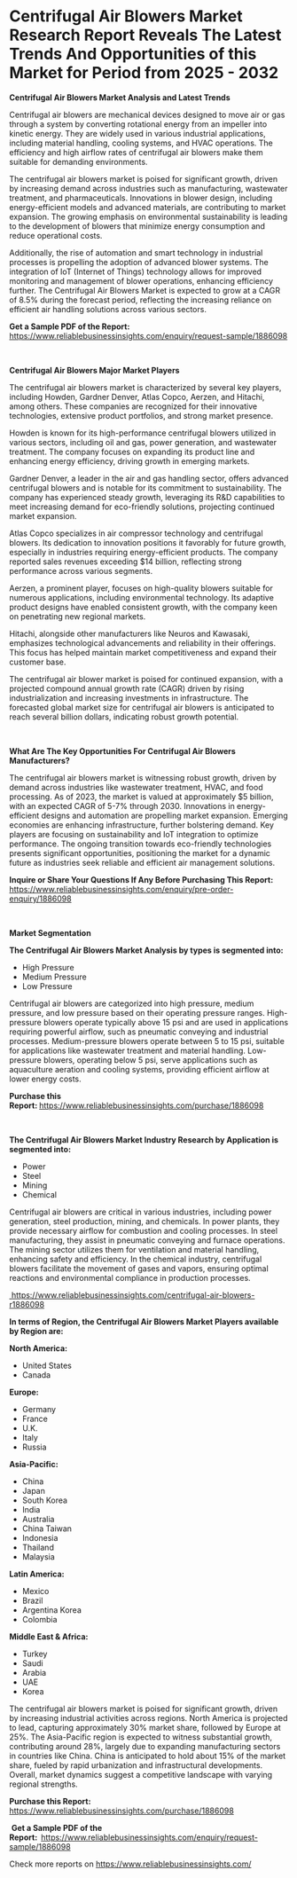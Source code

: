 <p><h1>Centrifugal Air Blowers Market Research Report Reveals The Latest Trends And Opportunities of this Market for Period from 2025 - 2032</h1></p><p><strong>Centrifugal Air Blowers Market Analysis and Latest Trends</strong></p>
<p><p>Centrifugal air blowers are mechanical devices designed to move air or gas through a system by converting rotational energy from an impeller into kinetic energy. They are widely used in various industrial applications, including material handling, cooling systems, and HVAC operations. The efficiency and high airflow rates of centrifugal air blowers make them suitable for demanding environments.</p><p>The centrifugal air blowers market is poised for significant growth, driven by increasing demand across industries such as manufacturing, wastewater treatment, and pharmaceuticals. Innovations in blower design, including energy-efficient models and advanced materials, are contributing to market expansion. The growing emphasis on environmental sustainability is leading to the development of blowers that minimize energy consumption and reduce operational costs.</p><p>Additionally, the rise of automation and smart technology in industrial processes is propelling the adoption of advanced blower systems. The integration of IoT (Internet of Things) technology allows for improved monitoring and management of blower operations, enhancing efficiency further. The Centrifugal Air Blowers Market is expected to grow at a CAGR of 8.5% during the forecast period, reflecting the increasing reliance on efficient air handling solutions across various sectors.</p></p>
<p><strong>Get a Sample PDF of the Report:&nbsp;</strong> <a href="https://www.reliablebusinessinsights.com/enquiry/request-sample/1886098?utm_campaign=2924&utm_medium=2&utm_source=Github&utm_content=ia&utm_term=11042025&utm_id=centrifugal-air-blowers">https://www.reliablebusinessinsights.com/enquiry/request-sample/1886098</a></p>
<p>&nbsp;</p>
<p><strong>Centrifugal Air Blowers Major Market Players</strong></p>
<p><p>The centrifugal air blowers market is characterized by several key players, including Howden, Gardner Denver, Atlas Copco, Aerzen, and Hitachi, among others. These companies are recognized for their innovative technologies, extensive product portfolios, and strong market presence.</p><p>Howden is known for its high-performance centrifugal blowers utilized in various sectors, including oil and gas, power generation, and wastewater treatment. The company focuses on expanding its product line and enhancing energy efficiency, driving growth in emerging markets.</p><p>Gardner Denver, a leader in the air and gas handling sector, offers advanced centrifugal blowers and is notable for its commitment to sustainability. The company has experienced steady growth, leveraging its R&D capabilities to meet increasing demand for eco-friendly solutions, projecting continued market expansion.</p><p>Atlas Copco specializes in air compressor technology and centrifugal blowers. Its dedication to innovation positions it favorably for future growth, especially in industries requiring energy-efficient products. The company reported sales revenues exceeding $14 billion, reflecting strong performance across various segments.</p><p>Aerzen, a prominent player, focuses on high-quality blowers suitable for numerous applications, including environmental technology. Its adaptive product designs have enabled consistent growth, with the company keen on penetrating new regional markets.</p><p>Hitachi, alongside other manufacturers like Neuros and Kawasaki, emphasizes technological advancements and reliability in their offerings. This focus has helped maintain market competitiveness and expand their customer base.</p><p>The centrifugal air blower market is poised for continued expansion, with a projected compound annual growth rate (CAGR) driven by rising industrialization and increasing investments in infrastructure. The forecasted global market size for centrifugal air blowers is anticipated to reach several billion dollars, indicating robust growth potential.</p></p>
<p>&nbsp;</p>
<p><strong>What Are The Key Opportunities For Centrifugal Air Blowers Manufacturers?</strong></p>
<p><p>The centrifugal air blowers market is witnessing robust growth, driven by demand across industries like wastewater treatment, HVAC, and food processing. As of 2023, the market is valued at approximately $5 billion, with an expected CAGR of 5-7% through 2030. Innovations in energy-efficient designs and automation are propelling market expansion. Emerging economies are enhancing infrastructure, further bolstering demand. Key players are focusing on sustainability and IoT integration to optimize performance. The ongoing transition towards eco-friendly technologies presents significant opportunities, positioning the market for a dynamic future as industries seek reliable and efficient air management solutions.</p></p>
<p><strong>Inquire or Share Your Questions If Any Before Purchasing This Report:</strong> <a href="https://www.reliablebusinessinsights.com/enquiry/pre-order-enquiry/1886098?utm_campaign=2924&utm_medium=2&utm_source=Github&utm_content=ia&utm_term=11042025&utm_id=centrifugal-air-blowers">https://www.reliablebusinessinsights.com/enquiry/pre-order-enquiry/1886098</a></p>
<p>&nbsp;</p>
<p><strong>Market Segmentation</strong></p>
<p><strong>The Centrifugal Air Blowers Market Analysis by types is segmented into:</strong></p>
<p><ul><li>High Pressure</li><li>Medium Pressure</li><li>Low Pressure</li></ul></p>
<p><p>Centrifugal air blowers are categorized into high pressure, medium pressure, and low pressure based on their operating pressure ranges. High-pressure blowers operate typically above 15 psi and are used in applications requiring powerful airflow, such as pneumatic conveying and industrial processes. Medium-pressure blowers operate between 5 to 15 psi, suitable for applications like wastewater treatment and material handling. Low-pressure blowers, operating below 5 psi, serve applications such as aquaculture aeration and cooling systems, providing efficient airflow at lower energy costs.</p></p>
<p><strong>Purchase this Report:&nbsp;</strong><a href="https://www.reliablebusinessinsights.com/purchase/1886098?utm_campaign=2924&utm_medium=2&utm_source=Github&utm_content=ia&utm_term=11042025&utm_id=centrifugal-air-blowers">https://www.reliablebusinessinsights.com/purchase/1886098</a></p>
<p>&nbsp;</p>
<p><strong>The Centrifugal Air Blowers Market Industry Research by Application is segmented into:</strong></p>
<p><ul><li>Power</li><li>Steel</li><li>Mining</li><li>Chemical</li></ul></p>
<p><p>Centrifugal air blowers are critical in various industries, including power generation, steel production, mining, and chemicals. In power plants, they provide necessary airflow for combustion and cooling processes. In steel manufacturing, they assist in pneumatic conveying and furnace operations. The mining sector utilizes them for ventilation and material handling, enhancing safety and efficiency. In the chemical industry, centrifugal blowers facilitate the movement of gases and vapors, ensuring optimal reactions and environmental compliance in production processes.</p></p>
<p><a href="https://www.reliablebusinessinsights.com/centrifugal-air-blowers-r1886098?utm_campaign=2924&utm_medium=2&utm_source=Github&utm_content=ia&utm_term=11042025&utm_id=centrifugal-air-blowers">&nbsp;https://www.reliablebusinessinsights.com/centrifugal-air-blowers-r1886098</a></p>
<p><strong>In terms of Region, the Centrifugal Air Blowers Market Players available by Region are:</strong></p>
<p>
    <p> <strong> North America: </strong>
        <ul>
            <li>United States</li>
            <li>Canada</li>
        </ul>
        </p> 
    <p> <strong> Europe: </strong>
        <ul>
            <li>Germany</li>
            <li>France</li>
            <li>U.K.</li>
            <li>Italy</li>
            <li>Russia</li>
        </ul>
        </p> 
    <p> <strong> Asia-Pacific: </strong>
        <ul>
            <li>China</li>
            <li>Japan</li>
            <li>South Korea</li>
            <li>India</li>
            <li>Australia</li>
            <li>China Taiwan</li>
            <li>Indonesia</li>
            <li>Thailand</li>
            <li>Malaysia</li>
        </ul>
        </p> 
    <p> <strong> Latin America: </strong>
        <ul>
            <li>Mexico</li>
            <li>Brazil</li>
            <li>Argentina Korea</li>
            <li>Colombia</li>
        </ul>
        </p> 
    <p> <strong> Middle East & Africa: </strong>
        <ul>
            <li>Turkey</li>
            <li>Saudi</li>
            <li>Arabia</li>
            <li>UAE</li>
            <li>Korea</li>
        </ul>
    </p>
    </p>
<p><p>The centrifugal air blowers market is poised for significant growth, driven by increasing industrial activities across regions. North America is projected to lead, capturing approximately 30% market share, followed by Europe at 25%. The Asia-Pacific region is expected to witness substantial growth, contributing around 28%, largely due to expanding manufacturing sectors in countries like China. China is anticipated to hold about 15% of the market share, fueled by rapid urbanization and infrastructural developments. Overall, market dynamics suggest a competitive landscape with varying regional strengths.</p></p>
<p><strong>Purchase this Report: </strong><a href="https://www.reliablebusinessinsights.com/purchase/1886098?utm_campaign=2924&utm_medium=2&utm_source=Github&utm_content=ia&utm_term=11042025&utm_id=centrifugal-air-blowers">https://www.reliablebusinessinsights.com/purchase/1886098</a></p>
<p>&nbsp;<strong>Get a Sample PDF of the Report:&nbsp;&nbsp;</strong><a href="https://www.reliablebusinessinsights.com/enquiry/request-sample/1886098?utm_campaign=2924&utm_medium=2&utm_source=Github&utm_content=ia&utm_term=11042025&utm_id=centrifugal-air-blowers">https://www.reliablebusinessinsights.com/enquiry/request-sample/1886098</a></p>
<p><strong></strong></p>
<p>Check more reports on <a href="https://www.reliablebusinessinsights.com/?utm_campaign=2924&utm_medium=2&utm_source=Github&utm_content=ia&utm_term=11042025&utm_id=centrifugal-air-blowers">https://www.reliablebusinessinsights.com/</a></p>